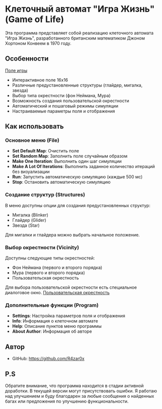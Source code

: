 # Клеточный автомат "Игра Жизнь" (Game of Life)

Эта программа представляет собой реализацию клеточного автомата "Игра Жизнь", разработанного британским математиком Джоном Хортоном Конвеем в 1970 году.

## Особенности

[Поле игры](screenshots/main-screen.png)

- Интерактивное поле 16x16
- Различные предустановленные структуры (глайдер, мигалка, звезда)
- Выбор типа окрестности (фон Неймана, Мура)
- Возможность создания пользовательской окрестности
- Автоматический и пошаговый режимы симуляции
- Настраиваемые параметры поля и отображения

## Как использовать

### Основное меню (File)

- **Set Default Map**: Очистить поле
- **Set Random Map**: Заполнить поле случайным образом
- **Make One Iteration**: Выполнить один шаг симуляции
- **Make A Lot Of Iterations**: Выполнить заданное количество итераций без визуализации
- **Run**: Запустить автоматическую симуляцию (каждые 500 мс)
- **Stop**: Остановить автоматическую симуляцию

### Создание структур (Structures)

В меню доступны опции для создания предустановленных структур:

- Мигалка (Blinker)
- Глайдер (Glider)
- Звезда (Star)

Для мигалки и глайдера можно выбрать начальное положение.

### Выбор окрестности (Vicinity)

Доступны следующие типы окрестностей:

- Фон Неймана (первого и второго порядка)
- Мура (первого и второго порядка)
- Пользовательская окрестность

Для выбора пользовательской окрестности есть специальное диалоговое окно.
[Пользовательская окрестность](screenshots/template-ui.png)

### Дополнительные функции (Program)

- **Settings**: Настройка параметров поля и отображения
- **Info**: Информация о клеточном автомате
- **Help**: Описание пунктов меню программы
- **About Author**: Информация об авторе

## Автор

- GitHub: <https://github.com/R4zar0x>

## P.S

Обратите внимание, что программа находится в стадии активной доработки. В текущей версии могут присутствовать ошибки. Я работаю над улучшением и буду благодарен за любые сообщения о найденных багах или предложения по улучшению функциональности.
